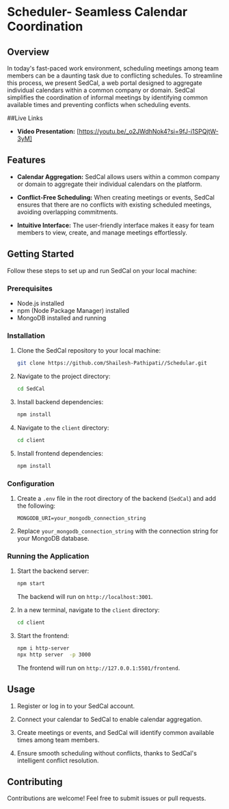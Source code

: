# Scheduler- Seamless Calendar Coordination


## Overview

In today's fast-paced work environment, scheduling meetings among team members can be a daunting task due to conflicting schedules. To streamline this process, we present SedCal, a web portal designed to aggregate individual calendars within a common company or domain. SedCal simplifies the coordination of informal meetings by identifying common available times and preventing conflicts when scheduling events.

##Live Links

- **Video Presentation:**  [https://youtu.be/_o2JWdhNok4?si=9fJ-i1SPQjtW-3yM]

## Features

- **Calendar Aggregation:** SedCal allows users within a common company or domain to aggregate their individual calendars on the platform.

- **Conflict-Free Scheduling:** When creating meetings or events, SedCal ensures that there are no conflicts with existing scheduled meetings, avoiding overlapping commitments.

- **Intuitive Interface:** The user-friendly interface makes it easy for team members to view, create, and manage meetings effortlessly.

## Getting Started

Follow these steps to set up and run SedCal on your local machine:

### Prerequisites

- Node.js installed
- npm (Node Package Manager) installed
- MongoDB installed and running

### Installation

1. Clone the SedCal repository to your local machine:

   ```bash
   git clone https://github.com/Shailesh-Pathipati//Schedular.git
   ```

2. Navigate to the project directory:

   ```bash
   cd SedCal
   ```

3. Install backend dependencies:

   ```bash
   npm install
   ```

4. Navigate to the `client` directory:

   ```bash
   cd client
   ```

5. Install frontend dependencies:

   ```bash
   npm install
   ```

### Configuration

1. Create a `.env` file in the root directory of the backend (`SedCal`) and add the following:

   ```env
   MONGODB_URI=your_mongodb_connection_string
   ```

2. Replace `your_mongodb_connection_string` with the connection string for your MongoDB database.

### Running the Application

1. Start the backend server:

   ```bash
   npm start
   ```

   The backend will run on `http://localhost:3001`.

2. In a new terminal, navigate to the `client` directory:

   ```bash
   cd client
   ```

3. Start the frontend:

   ```bash
   npm i http-server
   npx http server  -p 3000
   ```

   The frontend will run on `http://127.0.0.1:5501/frontend`.


## Usage

1. Register or log in to your SedCal account.

2. Connect your calendar to SedCal to enable calendar aggregation.

3. Create meetings or events, and SedCal will identify common available times among team members.

4. Ensure smooth scheduling without conflicts, thanks to SedCal's intelligent conflict resolution.

## Contributing

Contributions are welcome! Feel free to submit issues or pull requests.
